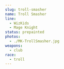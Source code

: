 ```yaml
---
slug: troll-smasher
name: Troll Smasher
line:
  - WizKids
  - Mage Knight
status: prepainted
photos:
  - ./MK-TrollSmasher.jpg
weapons:
  - club
race:
  - troll
---
```


